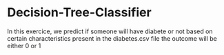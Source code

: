 # Decision-Tree-Classifier
In this exercice, we predict if someone will have diabete or not based on certain characteristics present in the diabetes.csv file
the outcome will be either 0 or 1
